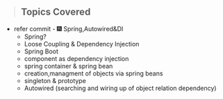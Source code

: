 > ## Topics Covered

- refer commit - 🎆 Spring,Autowired&DI
	- Spring?
	- Loose Coupling & Dependency Injection
	- Spring Boot
	- component as dependency injection
	- spring container & spring bean
	- creation,managment of objects via spring beans
	- singleton & prototype
	- Autowired (searching and wiring up of object relation dependency)

